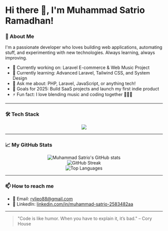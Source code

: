 # Hi there 👋, I'm Muhammad Satrio Ramadhan!

### 🚀 About Me
I'm a passionate developer who loves building web applications, automating stuff, and experimenting with new technologies. Always learning, always improving.

- 🔭 Currently working on: Laravel E-commerce & Web Music Project
- 🌱 Currently learning: Advanced Laravel, Tailwind CSS, and System Design
- 💬 Ask me about: PHP, Laravel, JavaScript, or anything tech!
- 🎯 Goals for 2025: Build SaaS projects and launch my first indie product
- ⚡ Fun fact: I love blending music and coding together 🎵👨‍💻

---

### 🛠️ Tech Stack
<div align="center">
  <img src="https://skillicons.dev/icons?i=php,laravel,bootstrap,html,css,js,mysql,git,github,vscode" />
</div>

---

### 📈 My GitHub Stats

<p align="center">
  <img src="https://github-readme-stats.vercel.app/api?username=rylieo&show_icons=true&theme=radical" alt="Muhammad Satrio's GitHub stats" />
  <br/>
  <img src="https://github-readme-streak-stats.herokuapp.com/?user=rylieo&theme=radical" alt="GitHub Streak" />
  <br/>
  <img src="https://github-readme-stats.vercel.app/api/top-langs/?username=rylieo&layout=compact&theme=radical" alt="Top Languages" />
</p>

---

### 📫 How to reach me
- 📧 Email: [rylieo88@gmail.com](mailto:rylieo88@gmail.com)
- 💼 LinkedIn: [linkedin.com/in/muhammad-satrio-2583482aa](https://www.linkedin.com/in/muhammad-satrio-2583482aa/)

---

> "Code is like humor. When you have to explain it, it’s bad." – Cory House
